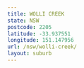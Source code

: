 ```yaml
---
title: WOLLI CREEK
state: NSW
postcode: 2205
latitude: -33.937551
longitude: 151.147956
url: /nsw/wolli-creek/
layout: suburb
---
```

